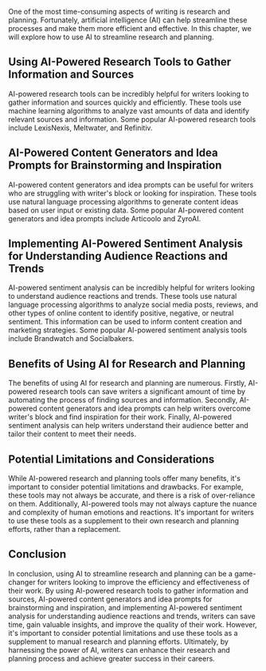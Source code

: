 

One of the most time-consuming aspects of writing is research and planning. Fortunately, artificial intelligence (AI) can help streamline these processes and make them more efficient and effective. In this chapter, we will explore how to use AI to streamline research and planning.

Using AI-Powered Research Tools to Gather Information and Sources
-----------------------------------------------------------------

AI-powered research tools can be incredibly helpful for writers looking to gather information and sources quickly and efficiently. These tools use machine learning algorithms to analyze vast amounts of data and identify relevant sources and information. Some popular AI-powered research tools include LexisNexis, Meltwater, and Refinitiv.

AI-Powered Content Generators and Idea Prompts for Brainstorming and Inspiration
--------------------------------------------------------------------------------

AI-powered content generators and idea prompts can be useful for writers who are struggling with writer's block or looking for inspiration. These tools use natural language processing algorithms to generate content ideas based on user input or existing data. Some popular AI-powered content generators and idea prompts include Articoolo and ZyroAI.

Implementing AI-Powered Sentiment Analysis for Understanding Audience Reactions and Trends
------------------------------------------------------------------------------------------

AI-powered sentiment analysis can be incredibly helpful for writers looking to understand audience reactions and trends. These tools use natural language processing algorithms to analyze social media posts, reviews, and other types of online content to identify positive, negative, or neutral sentiment. This information can be used to inform content creation and marketing strategies. Some popular AI-powered sentiment analysis tools include Brandwatch and Socialbakers.

Benefits of Using AI for Research and Planning
----------------------------------------------

The benefits of using AI for research and planning are numerous. Firstly, AI-powered research tools can save writers a significant amount of time by automating the process of finding sources and information. Secondly, AI-powered content generators and idea prompts can help writers overcome writer's block and find inspiration for their work. Finally, AI-powered sentiment analysis can help writers understand their audience better and tailor their content to meet their needs.

Potential Limitations and Considerations
----------------------------------------

While AI-powered research and planning tools offer many benefits, it's important to consider potential limitations and drawbacks. For example, these tools may not always be accurate, and there is a risk of over-reliance on them. Additionally, AI-powered tools may not always capture the nuance and complexity of human emotions and reactions. It's important for writers to use these tools as a supplement to their own research and planning efforts, rather than a replacement.

Conclusion
----------

In conclusion, using AI to streamline research and planning can be a game-changer for writers looking to improve the efficiency and effectiveness of their work. By using AI-powered research tools to gather information and sources, AI-powered content generators and idea prompts for brainstorming and inspiration, and implementing AI-powered sentiment analysis for understanding audience reactions and trends, writers can save time, gain valuable insights, and improve the quality of their work. However, it's important to consider potential limitations and use these tools as a supplement to manual research and planning efforts. Ultimately, by harnessing the power of AI, writers can enhance their research and planning process and achieve greater success in their careers.
